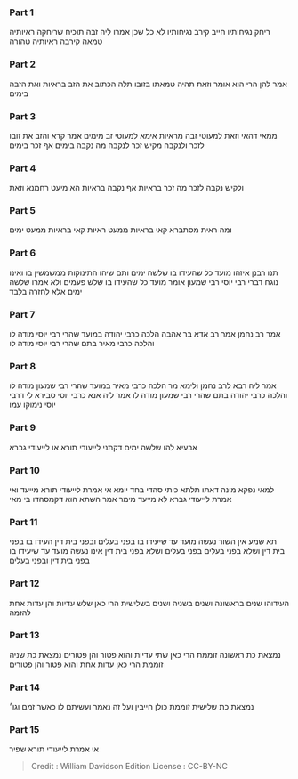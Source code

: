 
### Part 1
ריחק נגיחותיו חייב קירב נגיחותיו לא כל שכן אמרו ליה זבה תוכיח שריחקה ראיותיה טמאה קירבה ראיותיה טהורה

### Part 2
אמר להן הרי הוא אומר וזאת תהיה טמאתו בזובו תלה הכתוב את הזב בראיות ואת הזבה בימים

### Part 3
ממאי דהאי וזאת למעוטי זבה מראיות אימא למעוטי זב מימים אמר קרא והזב את זובו לזכר ולנקבה מקיש זכר לנקבה מה נקבה בימים אף זכר בימים

### Part 4
ולקיש נקבה לזכר מה זכר בראיות אף נקבה בראיות הא מיעט רחמנא וזאת

### Part 5
ומה ראית מסתברא קאי בראיות ממעט ראיות קאי בראיות ממעט ימים

### Part 6
תנו רבנן איזהו מועד כל שהעידו בו שלשה ימים ותם שיהו התינוקות ממשמשין בו ואינו נוגח דברי רבי יוסי רבי שמעון אומר מועד כל שהעידו בו שלש פעמים ולא אמרו שלשה ימים אלא לחזרה בלבד

### Part 7
אמר רב נחמן אמר רב אדא בר אהבה הלכה כרבי יהודה במועד שהרי רבי יוסי מודה לו והלכה כרבי מאיר בתם שהרי רבי יוסי מודה לו

### Part 8
אמר ליה רבא לרב נחמן ולימא מר הלכה כרבי מאיר במועד שהרי רבי שמעון מודה לו והלכה כרבי יהודה בתם שהרי רבי שמעון מודה לו אמר ליה אנא כרבי יוסי סבירא לי דרבי יוסי נימוקו עמו

### Part 9
אבעיא להו שלשה ימים דקתני לייעודי תורא או לייעודי גברא

### Part 10
למאי נפקא מינה דאתו תלתא כיתי סהדי בחד יומא אי אמרת לייעודי תורא מייעד ואי אמרת לייעודי גברא לא מייעד מימר אמר השתא הוא דקמסהדו בי מאי

### Part 11
תא שמע אין השור נעשה מועד עד שיעידו בו בפני בעלים ובפני בית דין העידו בו בפני בית דין ושלא בפני בעלים בפני בעלים ושלא בפני בית דין אינו נעשה מועד עד שיעידו בו בפני בית דין ובפני בעלים

### Part 12
העידוהו שנים בראשונה ושנים בשניה ושנים בשלישית הרי כאן שלש עדיות והן עדות אחת להזמה

### Part 13
נמצאת כת ראשונה זוממת הרי כאן שתי עדיות והוא פטור והן פטורים נמצאת כת שניה זוממת הרי כאן עדות אחת והוא פטור והן פטורים

### Part 14
נמצאת כת שלישית זוממת כולן חייבין ועל זה נאמר ועשיתם לו כאשר זמם וגו׳

### Part 15
אי אמרת לייעודי תורא שפיר

>Credit : William Davidson Edition
>License : CC-BY-NC